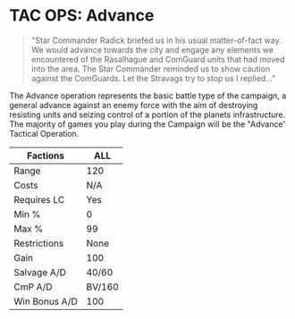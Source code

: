 # TAC OPS: Advance

> "Star Commander Radick briefed us in his usual matter-of-fact way. We would advance towards the city and engage any
elements we encountered of the Rasalhague and ComGuard units that had moved into the area. The Star Commander reminded us to show caution against the ComGuards. Let the Stravags try to stop us I replied..."

The Advance operation represents the basic battle type of the campaign, a general advance against an enemy force with the aim of destroying resisting units and seizing control of a portion of the planets infrastructure. The majority of games you play during the Campaign will be the "Advance' Tactical Operation.

Factions | ALL
--- | ---
Range | 120
Costs | N/A
Requires LC | Yes
Min % | 0
Max % | 99
Restrictions | None
Gain | 100
Salvage A/D | 40/60
CmP A/D | BV/160
Win Bonus A/D | 100
